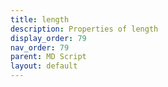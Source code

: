 ```yaml
---
title: length
description: Properties of length
display_order: 79
nav_order: 79
parent: MD Script
layout: default
---
```



